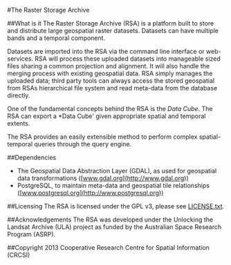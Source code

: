 #The Raster Storage Archive

##What is it
The Raster Storage Archive (RSA) is a platform built to store and distribute large geospatial raster datasets.  Datasets can have multiple bands and a temporal component.

Datasets are imported into the RSA via the command line interface or web-services. RSA will process these uploaded datasets into manageable sized files sharing a common projection and alignment. It will also handle the merging process with existing geospatial data. RSA simply manages the uploaded data; third party tools can always access the stored geospatial from RSAs hierarchical file system and read meta-data from the database directly.

One of the fundamental concepts behind the RSA is the *Data Cube*. The RSA can export a *Data Cube' given appropriate spatial and temporal extents.

The RSA provides an easily extensible method to perform complex spatial-temporal queries through the query engine.

##Dependencies
- The Geospatial Data Abstraction Layer (GDAL), as used for geospatial data transformations ([www.gdal.org](http://www.gdal.org))
- PostgreSQL, to maintain meta-data and geospatial tile relationships ([www.postgresql.org](http://www.postgresql.org))

##Licensing
The RSA is licensed under the GPL v3, please see [LICENSE.txt](LICENSE.txt).

##Acknowledgements
The RSA was developed under the Unlocking the Landsat Archive (ULA) project as funded by the Australian Space Research Program (ASRP).

##Copyright
2013 Cooperative Research Centre for Spatial Information (CRCSI)